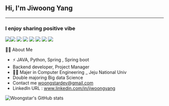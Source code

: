 ## Hi, I'm Jiwoong Yang

---

### I enjoy sharing positive vibe 


<img src="https://img.shields.io/badge/JAVA-007396?style=for-the-badge&logo=java&logoColor=white"><img src="https://img.shields.io/badge/Spring-6DB33F?style=for-the-badge&logo=Spring&logoColor=white">
<img src="https://img.shields.io/badge/html-E34F26?style=for-the-badge&logo=html5&logoColor=white">
<img src="https://img.shields.io/badge/css-1572B6?style=for-the-badge&logo=css3&logoColor=white">
<img src="https://img.shields.io/badge/github-181717?style=for-the-badge&logo=github&logoColor=white">
<img src="https://img.shields.io/badge/linux-FCC624?style=for-the-badge&logo=linux&logoColor=black">
<img src="https://img.shields.io/badge/aws-232F3E?style=for-the-badge&logo=aws&logoColor=white">
<img src="https://img.shields.io/badge/apache tomcat-F8DC75?style=for-the-badge&logo=apachetomcat&logoColor=white">

🙋‍♂️ About Me
- ⚡️ JAVA, Python, Spring , Spring boot
- Backend developer, Project Manager
- 👨‍🎓 Majer in Computer Engineering _ Jeju National Univ
- Double majoring Big data Science
- Contact me woongstardev@gmail.com
- LinkedIn URL : www.linkedin.com/in/jiwoongyang

![Woongstar's GitHub stats](https://github-readme-stats.vercel.app/api?username=Woongstar&show_icons=true&theme=radical)
